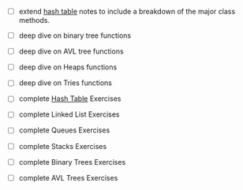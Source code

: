 - [ ] extend [hash table](Hash%20Table.md) notes to include a breakdown of the major class methods.
- [ ]  deep dive on binary tree functions
- [ ]  deep dive on AVL tree functions
- [ ]  deep dive on Heaps functions
- [ ]  deep dive on Tries functions

- [ ] complete [Hash Table](Hash%20Table.md) Exercises 
- [ ] complete Linked List Exercises
- [ ] complete Queues Exercises
- [ ] complete Stacks Exercises
- [ ] complete Binary Trees Exercises
- [ ] complete AVL Trees Exercises